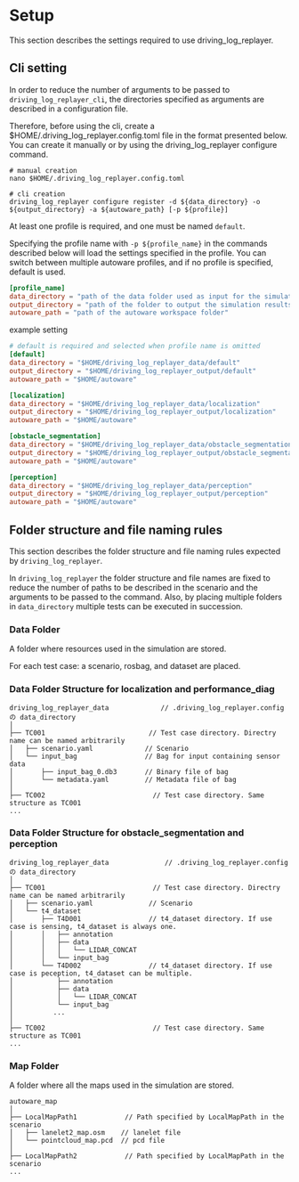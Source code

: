 # Setup

This section describes the settings required to use driving_log_replayer.

## Cli setting

In order to reduce the number of arguments to be passed to `driving_log_replayer_cli`, the directories specified as arguments are described in a configuration file.

Therefore, before using the cli, create a $HOME/.driving_log_replayer.config.toml file in the format presented below.
You can create it manually or by using the driving_log_replayer configure command.

```shell
# manual creation
nano $HOME/.driving_log_replayer.config.toml

# cli creation
driving_log_replayer configure register -d ${data_directory} -o ${output_directory} -a ${autoware_path} [-p ${profile}]
```

At least one profile is required, and one must be named `default`.

Specifying the profile name with `-p ${profile_name}` in the commands described below will load the settings specified in the profile.
You can switch between multiple autoware profiles, and if no profile is specified, default is used.

```toml
[profile_name]
data_directory = "path of the data folder used as input for the simulation"
output_directory = "path of the folder to output the simulation results"
autoware_path = "path of the autoware workspace folder"
```

example setting

```toml
# default is required and selected when profile name is omitted
[default]
data_directory = "$HOME/driving_log_replayer_data/default"
output_directory = "$HOME/driving_log_replayer_output/default"
autoware_path = "$HOME/autoware"

[localization]
data_directory = "$HOME/driving_log_replayer_data/localization"
output_directory = "$HOME/driving_log_replayer_output/localization"
autoware_path = "$HOME/autoware"

[obstacle_segmentation]
data_directory = "$HOME/driving_log_replayer_data/obstacle_segmentation"
output_directory = "$HOME/driving_log_replayer_output/obstacle_segmentation"
autoware_path = "$HOME/autoware"

[perception]
data_directory = "$HOME/driving_log_replayer_data/perception"
output_directory = "$HOME/driving_log_replayer_output/perception"
autoware_path = "$HOME/autoware"
```

## Folder structure and file naming rules

This section describes the folder structure and file naming rules expected by `driving_log_replayer`.

In `driving_log_replayer` the folder structure and file names are fixed to reduce the number of paths to be described in the scenario and the arguments to be passed to the command.
Also, by placing multiple folders in `data_directory` multiple tests can be executed in succession.

### Data Folder

A folder where resources used in the simulation are stored.

For each test case: a scenario, rosbag, and dataset are placed.

### Data Folder Structure for localization and performance_diag

```shell
driving_log_replayer_data             // .driving_log_replayer.config の data_directory
│
├── TC001                          // Test case directory. Directry name can be named arbitrarily
│   ├── scenario.yaml             // Scenario
│   └── input_bag                 // Bag for input containing sensor data
│       ├── input_bag_0.db3       // Binary file of bag
│       └── metadata.yaml         // Metadata file of bag
│
├── TC002                           // Test case directory. Same structure as TC001
...

```

### Data Folder Structure for obstacle_segmentation and perception

```shell
driving_log_replayer_data              // .driving_log_replayer.config の data_directory
│
├── TC001                           // Test case directory. Directry name can be named arbitrarily
│   ├── scenario.yaml              // Scenario
│   └── t4_dataset
│       ├── T4D001                 // t4_dataset directory. If use case is sensing, t4_dataset is always one.
│       │   ├── annotation
│       │   ├── data
│       │   │   └── LIDAR_CONCAT
│       │   └── input_bag
│       └── T4D002                 // t4_dataset directory. If use case is peception, t4_dataset can be multiple.
│           ├── annotation
│           ├── data
│           │   └── LIDAR_CONCAT
│           └── input_bag
│          ...
│
├── TC002                           // Test case directory. Same structure as TC001
...

```

### Map Folder

A folder where all the maps used in the simulation are stored.

```shell
autoware_map
│
├── LocalMapPath1            // Path specified by LocalMapPath in the scenario
│   ├── lanelet2_map.osm    // lanelet file
│   └── pointcloud_map.pcd  // pcd file
│
├── LocalMapPath2            // Path specified by LocalMapPath in the scenario
...

```
